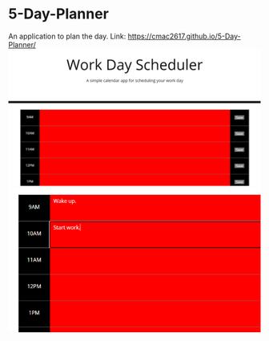 # 5-Day-Planner
An application to plan the day.
Link: https://cmac2617.github.io/5-Day-Planner/
<img src = "images/plain.jpg" src = "first">
<img src = "images/info.jpg" src = "second">